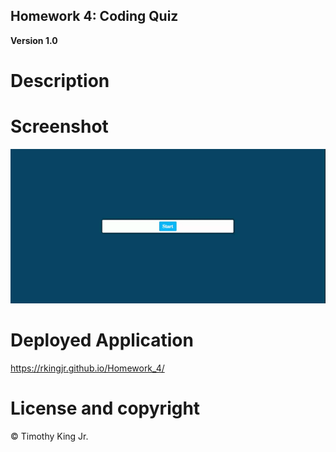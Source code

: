 ## Homework 4: Coding Quiz

**Version 1.0**

# Description



# Screenshot

![Scrrencastify of running application](./assets/Coding_Quiz.gif)

# Deployed Application

https://rkingjr.github.io/Homework_4/

# License and copyright

© Timothy King Jr.
